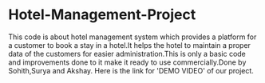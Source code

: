 # Hotel-Management-Project

This code is about hotel management system which provides a platform for a customer to book a stay in a hotel.It helps the hotel to maintain a proper data of the customers for easier administration.This is only a basic code and improvements done to it make it ready to use commercially.Done by Sohith,Surya and Akshay. Here is the link for 'DEMO VIDEO' of our project. 
